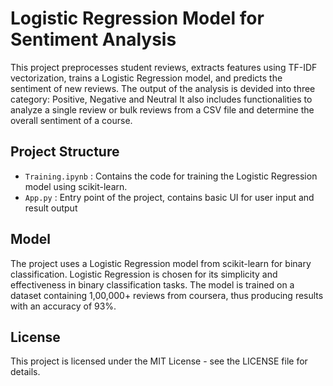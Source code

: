 # Logistic Regression Model for Sentiment Analysis

This project preprocesses student reviews, extracts features using TF-IDF vectorization, trains a Logistic Regression model, and predicts the sentiment of new reviews. 
The output of the analysis is devided into three category: Positive, Negative and Neutral
It also includes functionalities to analyze a single review or bulk reviews from a CSV file and determine the overall sentiment of a course.

## Project Structure

- `Training.ipynb` : Contains the code for training the Logistic Regression model using scikit-learn.
- `App.py` : Entry point of the project, contains basic UI for user input and result output

## Model

The project uses a Logistic Regression model from scikit-learn for binary classification. Logistic Regression is chosen for its simplicity and effectiveness in binary classification tasks.
The model is trained on a dataset containing 1,00,000+ reviews from coursera, thus producing results with an accuracy of 93%.

## License
This project is licensed under the MIT License - see the LICENSE file for details.
